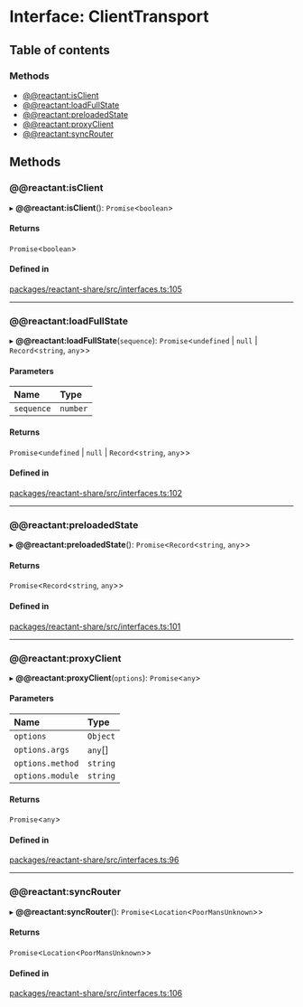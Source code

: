 # Interface: ClientTransport

## Table of contents

### Methods

- [@@reactant:isClient](ClientTransport.md#@@reactant:isclient)
- [@@reactant:loadFullState](ClientTransport.md#@@reactant:loadfullstate)
- [@@reactant:preloadedState](ClientTransport.md#@@reactant:preloadedstate)
- [@@reactant:proxyClient](ClientTransport.md#@@reactant:proxyclient)
- [@@reactant:syncRouter](ClientTransport.md#@@reactant:syncrouter)

## Methods

### @@reactant:isClient

▸ **@@reactant:isClient**(): `Promise`<`boolean`\>

#### Returns

`Promise`<`boolean`\>

#### Defined in

[packages/reactant-share/src/interfaces.ts:105](https://github.com/unadlib/reactant/blob/f9546913/packages/reactant-share/src/interfaces.ts#L105)

___

### @@reactant:loadFullState

▸ **@@reactant:loadFullState**(`sequence`): `Promise`<`undefined` \| ``null`` \| `Record`<`string`, `any`\>\>

#### Parameters

| Name | Type |
| :------ | :------ |
| `sequence` | `number` |

#### Returns

`Promise`<`undefined` \| ``null`` \| `Record`<`string`, `any`\>\>

#### Defined in

[packages/reactant-share/src/interfaces.ts:102](https://github.com/unadlib/reactant/blob/f9546913/packages/reactant-share/src/interfaces.ts#L102)

___

### @@reactant:preloadedState

▸ **@@reactant:preloadedState**(): `Promise`<`Record`<`string`, `any`\>\>

#### Returns

`Promise`<`Record`<`string`, `any`\>\>

#### Defined in

[packages/reactant-share/src/interfaces.ts:101](https://github.com/unadlib/reactant/blob/f9546913/packages/reactant-share/src/interfaces.ts#L101)

___

### @@reactant:proxyClient

▸ **@@reactant:proxyClient**(`options`): `Promise`<`any`\>

#### Parameters

| Name | Type |
| :------ | :------ |
| `options` | `Object` |
| `options.args` | `any`[] |
| `options.method` | `string` |
| `options.module` | `string` |

#### Returns

`Promise`<`any`\>

#### Defined in

[packages/reactant-share/src/interfaces.ts:96](https://github.com/unadlib/reactant/blob/f9546913/packages/reactant-share/src/interfaces.ts#L96)

___

### @@reactant:syncRouter

▸ **@@reactant:syncRouter**(): `Promise`<`Location`<`PoorMansUnknown`\>\>

#### Returns

`Promise`<`Location`<`PoorMansUnknown`\>\>

#### Defined in

[packages/reactant-share/src/interfaces.ts:106](https://github.com/unadlib/reactant/blob/f9546913/packages/reactant-share/src/interfaces.ts#L106)
